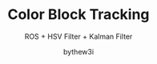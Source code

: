 ---
layout:     post
title:      "Color Block Tracking"
subtitle:   "ROS + HSV Filter + Kalman Filter"
author:     "bythew3i"
header-img: "img/post/"
tags:
    - ROS
    - Computer Vison
    - Kalman Filter
    - robot
---